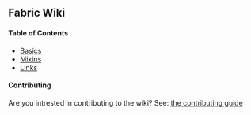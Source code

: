 ## Fabric Wiki

#### Table of Contents
* [Basics](wiki/basics/basics.md)
* [Mixins](wiki/mixins/mixins.md)
* [Links](wiki/links/links.md)

#### Contributing
Are you intrested in contributing to the wiki? See: [the contributing guide](CONTRIBUTING.md)
